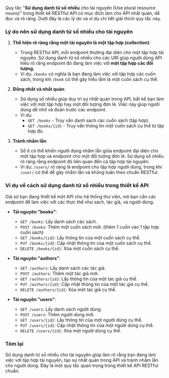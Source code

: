 

Quy tắc "**Sử dụng danh từ số nhiều** cho tài nguyên (Use plural resource nouns)" trong thiết kế RESTful API có mục đích làm cho API nhất quán, dễ đọc và rõ ràng. Dưới đây là các lý do và ví dụ chi tiết giải thích quy tắc này.

### Lý do nên sử dụng danh từ số nhiều cho tài nguyên

1. **Thể hiện rõ ràng rằng một tài nguyên là một tập hợp (collection)**:
    
    - Trong RESTful API, mỗi endpoint thường đại diện cho một tập hợp tài nguyên. Sử dụng danh từ số nhiều cho các URI giúp người dùng API hiểu rõ rằng endpoint đó đang làm việc với **một tập hợp các đối tượng.**
    - Ví dụ: `/books` có nghĩa là bạn đang làm việc với tập hợp các cuốn sách, trong khi `/book` có thể gây hiểu lầm là một cuốn sách cụ thể.
2. **Đồng nhất và nhất quán**:
    
    - Sử dụng số nhiều giúp duy trì sự nhất quán trong API, bất kể bạn làm việc với một tập hợp hay một đối tượng đơn lẻ. Việc này giúp người dùng dễ nhớ và đoán trước các endpoint.
    - Ví dụ:
        - `GET /books` - Truy vấn danh sách các cuốn sách (tập hợp).
        - `GET /books/{id}` - Truy vấn thông tin một cuốn sách cụ thể từ tập hợp đó.
3. **Tránh nhầm lẫn**:
    
    - Số ít có thể khiến người dùng nhầm lẫn giữa endpoint đại diện cho một tập hợp và endpoint cho một đối tượng đơn lẻ. Sử dụng số nhiều rõ ràng rằng endpoint đó liên quan đến cả tập hợp tài nguyên.
    - Ví dụ: `/users/` rõ ràng là endpoint cho tập hợp người dùng, trong khi `/user/` có thể dễ gây nhầm lẫn và không tuân theo chuẩn RESTful.

### Ví dụ về cách sử dụng danh từ số nhiều trong thiết kế API

Giả sử bạn đang thiết kế một API cho hệ thống thư viện, nơi bạn cần các endpoint để làm việc với các thực thể như sách, tác giả, và người dùng.

- **Tài nguyên "books"**:
    
    - `GET /books`: Lấy danh sách các sách.
    - `POST /books`: Thêm một cuốn sách mới. (thêm 1 cuốn vào 1 tập hợp cuốn sách)
    - `GET /books/{id}`: Lấy thông tin của một cuốn sách cụ thể.
    - `PUT /books/{id}`: Cập nhật thông tin của một cuốn sách cụ thể.
    - `DELETE /books/{id}`: Xóa một cuốn sách cụ thể.
- **Tài nguyên "authors"**:
    
    - `GET /authors`: Lấy danh sách các tác giả.
    - `POST /authors`: Thêm một tác giả mới.
    - `GET /authors/{id}`: Lấy thông tin của một tác giả cụ thể.
    - `PUT /authors/{id}`: Cập nhật thông tin của một tác giả cụ thể.
    - `DELETE /authors/{id}`: Xóa một tác giả cụ thể.
- **Tài nguyên "users"**:
    
    - `GET /users`: Lấy danh sách người dùng.
    - `POST /users`: Thêm người dùng mới.
    - `GET /users/{id}`: Lấy thông tin của một người dùng cụ thể.
    - `PUT /users/{id}`: Cập nhật thông tin của một người dùng cụ thể.
    - `DELETE /users/{id}`: Xóa một người dùng cụ thể.

### Tóm lại

Sử dụng danh từ số nhiều cho tài nguyên giúp làm rõ rằng bạn đang làm việc với tập hợp tài nguyên, tạo sự nhất quán trong API và tránh nhầm lẫn cho người dùng. Đây là một quy tắc quan trọng trong thiết kế API RESTful chuẩn.